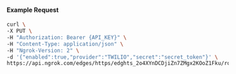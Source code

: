 <!-- Code generated for API Clients. DO NOT EDIT. -->

#### Example Request

```bash
curl \
-X PUT \
-H "Authorization: Bearer {API_KEY}" \
-H "Content-Type: application/json" \
-H "Ngrok-Version: 2" \
-d '{"enabled":true,"provider":"TWILIO","secret":"secret_token"}' \
https://api.ngrok.com/edges/https/edghts_2o4XYnDCDjiZn7ZMgx2KOoZ1Fku/routes/edghtsrt_2o4XYoM4LpBCy8FIcMdr1cOjyYt/webhook_verification
```
